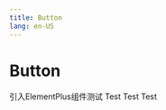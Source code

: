 ```yaml
---
title: Button
lang: en-US
---
```


# Button

<el-button>引入ElementPlus组件测试</el-button>
<el-button type="primary">Test</el-button>
<el-button type="danger">Test</el-button>
<el-button type="success">Test</el-button>